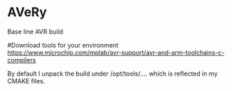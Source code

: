 # AVeRy
Base line AVR build

#Download tools for your environment
https://www.microchip.com/mplab/avr-support/avr-and-arm-toolchains-c-compilers

By default I unpack the build under /opt/tools/.... which is reflected in my CMAKE files.
